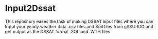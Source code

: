 # Input2Dssat
This repository eases the task of making DSSAT input files where you can Input your yearly weather data .csv files and Soil files from gSSURGO and get output as the DSSAT format .SOL and .WTH files

